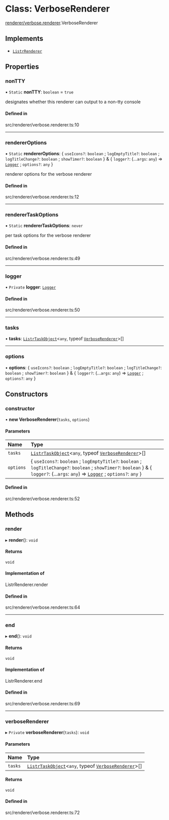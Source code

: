 # Class: VerboseRenderer

[renderer/verbose.renderer](../modules/renderer_verbose_renderer.md).VerboseRenderer

## Implements

- [`ListrRenderer`](index.ListrRenderer.md)

## Properties

### nonTTY

▪ `Static` **nonTTY**: `boolean` = `true`

designates whether this renderer can output to a non-tty console

#### Defined in

src/renderer/verbose.renderer.ts:10

___

### rendererOptions

▪ `Static` **rendererOptions**: { `useIcons?`: `boolean` ; `logEmptyTitle?`: `boolean` ; `logTitleChange?`: `boolean` ; `showTimer?`: `boolean`  } & { `logger?`: (...`args`: `any`) => [`Logger`](index.Logger.md) ; `options?`: `any`  }

renderer options for the verbose renderer

#### Defined in

src/renderer/verbose.renderer.ts:12

___

### rendererTaskOptions

▪ `Static` **rendererTaskOptions**: `never`

per task options for the verbose renderer

#### Defined in

src/renderer/verbose.renderer.ts:49

___

### logger

• `Private` **logger**: [`Logger`](index.Logger.md)

#### Defined in

src/renderer/verbose.renderer.ts:50

___

### tasks

• **tasks**: [`ListrTaskObject`](index.ListrTaskObject.md)<`any`, typeof [`VerboseRenderer`](renderer_verbose_renderer.VerboseRenderer.md)\>[]

___

### options

• **options**: { `useIcons?`: `boolean` ; `logEmptyTitle?`: `boolean` ; `logTitleChange?`: `boolean` ; `showTimer?`: `boolean`  } & { `logger?`: (...`args`: `any`) => [`Logger`](index.Logger.md) ; `options?`: `any`  }

## Constructors

### constructor

• **new VerboseRenderer**(`tasks`, `options`)

#### Parameters

| Name | Type |
| :------ | :------ |
| `tasks` | [`ListrTaskObject`](index.ListrTaskObject.md)<`any`, typeof [`VerboseRenderer`](renderer_verbose_renderer.VerboseRenderer.md)\>[] |
| `options` | { `useIcons?`: `boolean` ; `logEmptyTitle?`: `boolean` ; `logTitleChange?`: `boolean` ; `showTimer?`: `boolean`  } & { `logger?`: (...`args`: `any`) => [`Logger`](index.Logger.md) ; `options?`: `any`  } |

#### Defined in

src/renderer/verbose.renderer.ts:52

## Methods

### render

▸ **render**(): `void`

#### Returns

`void`

#### Implementation of

ListrRenderer.render

#### Defined in

src/renderer/verbose.renderer.ts:64

___

### end

▸ **end**(): `void`

#### Returns

`void`

#### Implementation of

ListrRenderer.end

#### Defined in

src/renderer/verbose.renderer.ts:69

___

### verboseRenderer

▸ `Private` **verboseRenderer**(`tasks`): `void`

#### Parameters

| Name | Type |
| :------ | :------ |
| `tasks` | [`ListrTaskObject`](index.ListrTaskObject.md)<`any`, typeof [`VerboseRenderer`](renderer_verbose_renderer.VerboseRenderer.md)\>[] |

#### Returns

`void`

#### Defined in

src/renderer/verbose.renderer.ts:72
